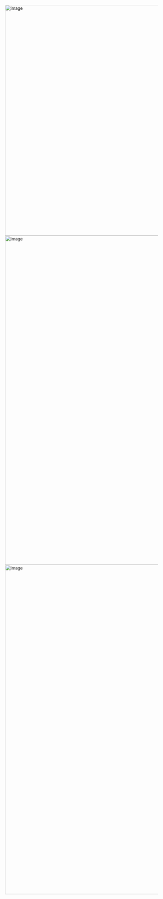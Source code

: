 <img width="1472" height="758" alt="image" src="https://github.com/user-attachments/assets/5935231e-27f8-431e-9853-dc49e0bddcc5" />

<img width="1305" height="1082" alt="image" src="https://github.com/user-attachments/assets/caed2d49-db3b-45fb-bc1d-52ec4d421786" />

<img width="1330" height="1083" alt="image" src="https://github.com/user-attachments/assets/0b7301c3-a426-4f1c-b107-8053781307e9" />


